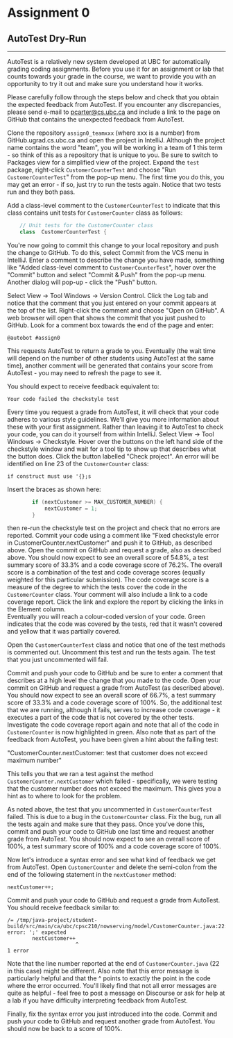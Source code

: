 # Assignment 0
## AutoTest Dry-Run

---

AutoTest is a relatively new system developed at UBC for automatically grading coding assignments. Before you use it 
for an assignment or lab that counts towards your grade in the course, we want to provide you with an opportunity 
to try it out and make sure you understand how it works.

Please carefully follow through the steps below and check that you obtain the expected feedback from AutoTest. If 
you encounter any discrepancies, please send e-mail to pcarter@cs.ubc.ca and include a link to the page on GitHub 
that contains the unexpected feedback from AutoTest.

Clone the repository `assign0_teamxxx` (where xxx is a number) from GitHub.ugrad.cs.ubc.ca and open the project in 
IntelliJ. Although the project name contains the word "team", you will be working in a team of 1 this term - so 
think of this as a repository that is unique to you. Be sure to switch to Packages view for a simplified view 
of the project. Expand the `test` package, right-click `CustomerCounterTest` and choose "Run `CustomerCounterTest`" from the 
pop-up menu. The first time you do this, you may get an error - if so, just try to run the tests again. Notice that two 
tests run and they both pass.

Add a class-level comment to the `CustomerCounterTest` to indicate that this class contains unit tests for 
`CustomerCounter` class as follows:

```java
    // Unit tests for the CustomerCounter class
    class  CustomerCounterTest { 
```
  
You're now going to commit this change to your local repository and push the change to GitHub. To do this, select 
Commit from the VCS menu in IntelliJ. Enter a comment to describe the change you have made, something like "Added 
class-level comment to `CustomerCounterTest`", hover over the "Commit" button and select "Commit & Push" from the 
pop-up menu. Another dialog will pop-up - click the "Push" button.

Select View -> Tool Windows -> Version Control. Click the Log tab and notice that the comment that you just entered 
on your commit appears at the top of the list. Right-click the comment and choose "Open on GitHub". A web browser 
will open that shows the commit that you just pushed to GitHub. Look for a comment box towards the end of the page 
and enter:

`@autobot #assign0`

This requests AutoTest to return a grade to you. Eventually (the wait time will depend on the number of other students 
using AutoTest at the same time), another comment will be generated that contains your score from AutoTest - you may 
need to refresh the page to see it. 

You should expect to receive feedback equivalent to:

`Your code failed the checkstyle test`

Every time you request a grade from AutoTest, it will check that your code adheres to various style guidelines.  We'll
give you more information about these with your first assignment.  Rather than leaving it to AutoTest to 
check your code, you can do it yourself from within IntelliJ.  Select View -> Tool Windows -> Checkstyle.  Hover over
the buttons on the left hand side of the checkstyle window and wait for a tool tip to show up that describes what the 
button does.  Click the button labelled "Check project".  An error will be identified on line 23 of the `CustomerCounter` 
class:

`if construct must use '{};s`

Insert the braces as shown here:

```java
        if (nextCustomer >= MAX_CUSTOMER_NUMBER) {
            nextCustomer = 1;
        }
```

then re-run the checkstyle test on the project and check that no errors are reported.  Commit your code using a comment 
like "Fixed checkstyle error in CustomerCounter.nextCustomer" and push it to GitHub, as described above.  Open the 
commit on GitHub and request a grade, also as described above.  You should now expect to see an overall score of 
54.8%, a test summary score of 33.3% and a code coverage score of 76.2%. The overall score is a combination of the 
test and code coverage scores (equally weighted for this particular submission). The code coverage score is a measure 
of the degree to which the tests cover the code in the `CustomerCounter` class.  Your comment will also include a 
link to a code coverage report.  Click the link and explore the report by clicking the links in the Element column.  
Eventually you will reach a colour-coded version of your code.  Green indicates that the code was covered 
by the tests, red that it wasn't covered and yellow that it was partially covered.  

Open the `CustomerCounterTest` class and notice that one of the test methods is commented out. Uncomment this test and 
run the tests again. The test that you just uncommented will fail.

Commit and push your code to GitHub and be sure to enter a comment that describes at a high level the change that 
you made to the code. Open your commit on GitHub and request a grade from AutoTest (as described above). You should 
now expect to see an overall score of 66.7%, a test summary score of 33.3% and a 
code coverage score of 100%. So, the additional test that we are running, although it fails, serves to increase code 
coverage - it executes a part of the code that is not covered by the other tests.  Investigate the code coverage report
again and note that all of the code in `CustomerCounter` is now highlighted in green.  Also note that as part of 
the feedback from AutoTest, you have been given a hint about the failing test: 

"CustomerCounter.nextCustomer: test that customer does not exceed maximum number"

This tells you that we ran a test against the method `CustomerCounter.nextCustomer` which failed - specifically, 
we were testing that the customer number does not exceed the maximum. This gives you a hint as to where to look for 
the problem.

As noted above, the test that you uncommented in `CustomerCounterTest` failed. This is due to a bug in the `CustomerCounter` 
class. Fix the bug, run all the tests again and make sure that they pass. Once you've done this, commit and push your 
code to GitHub one last time and request another grade from AutoTest. You should now expect to see an overall score of 
100%, a test summary score of 100% and a code coverage score of 100%.

Now let's introduce a syntax error and see what kind of feedback we get from AutoTest.  Open `CustomerCounter`
and delete the semi-colon from the end of the following statement in the `nextCustomer` method:

`nextCustomer++;`

Commit and push your code to GitHub and request a grade from AutoTest.  You should receive feedback similar to:

```shell
/= /tmp/java-project/student-build/src/main/ca/ubc/cpsc210/nowserving/model/CustomerCounter.java:22: error: ';' expected
        nextCustomer++
                      ^
1 error
```

Note that the line number reported at the end of `CustomerCounter.java` (22 in this case) might be different.  Also
note that this error message is particularly helpful and that the ^ points to exactly the point in the code where 
the error occurred.  You'll likely find that not all error messages are quite as helpful - feel free to post a message
on Discourse or ask for help at a lab if you have difficulty interpreting feedback from AutoTest.

Finally, fix the syntax error you just introduced into the code.  Commit and push your code to GitHub and request 
another grade from AutoTest.  You should now be back to a score of 100%.

